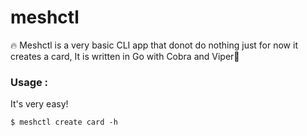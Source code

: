 # meshctl
🔥 Meshctl is a very basic CLI app that donot do nothing just for now it creates a card, It is written in Go with Cobra and Viper🐹

### Usage :

It's very easy!

```
$ meshctl create card -h
```
